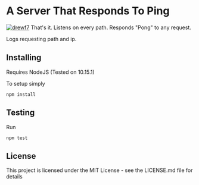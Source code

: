 # A Server That Responds To Ping
[![drewf7](https://circleci.com/github/drewf7/server-that-responds-to-pings.svg?style=svg)](https://app.circleci.com/pipelines/github/drewf7/server-that-responds-to-pings)
That's it. Listens on every path. Responds "Pong" to any request.

Logs requesting path and ip.

## Installing
Requires NodeJS (Tested on 10.15.1)

To setup simply
```
npm install
```

## Testing
Run
```
npm test
```

## License
This project is licensed under the MIT License - see the LICENSE.md file for details